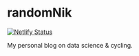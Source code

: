 # randomNik

[![Netlify Status](https://api.netlify.com/api/v1/badges/783160ed-4176-4846-953c-1781117bd077/deploy-status)](https://app.netlify.com/sites/nik/deploys)

My personal blog on data science & cycling.